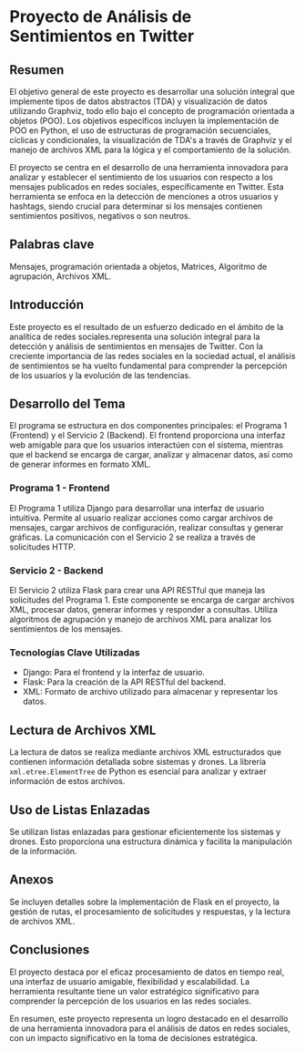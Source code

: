 # Proyecto de Análisis de Sentimientos en Twitter

## Resumen

El objetivo general de este proyecto es desarrollar una solución integral que implemente tipos de datos abstractos (TDA) y visualización de datos utilizando Graphviz, todo ello bajo el concepto de programación orientada a objetos (POO). Los objetivos específicos incluyen la implementación de POO en Python, el uso de estructuras de programación secuenciales, cíclicas y condicionales, la visualización de TDA's a través de Graphviz y el manejo de archivos XML para la lógica y el comportamiento de la solución.

El proyecto se centra en el desarrollo de una herramienta innovadora para analizar y establecer el sentimiento de los usuarios con respecto a los mensajes publicados en redes sociales, específicamente en Twitter. Esta herramienta se enfoca en la detección de menciones a otros usuarios y hashtags, siendo crucial para determinar si los mensajes contienen sentimientos positivos, negativos o son neutros.

## Palabras clave
Mensajes, programación orientada a objetos, Matrices, Algoritmo de agrupación, Archivos XML.

## Introducción

Este proyecto es el resultado de un esfuerzo dedicado en el ámbito de la analítica de redes sociales.representa una solución integral para la detección y análisis de sentimientos en mensajes de Twitter. Con la creciente importancia de las redes sociales en la sociedad actual, el análisis de sentimientos se ha vuelto fundamental para comprender la percepción de los usuarios y la evolución de las tendencias.

## Desarrollo del Tema

El programa se estructura en dos componentes principales: el Programa 1 (Frontend) y el Servicio 2 (Backend). El frontend proporciona una interfaz web amigable para que los usuarios interactúen con el sistema, mientras que el backend se encarga de cargar, analizar y almacenar datos, así como de generar informes en formato XML.

### Programa 1 - Frontend

El Programa 1 utiliza Django para desarrollar una interfaz de usuario intuitiva. Permite al usuario realizar acciones como cargar archivos de mensajes, cargar archivos de configuración, realizar consultas y generar gráficas. La comunicación con el Servicio 2 se realiza a través de solicitudes HTTP.

### Servicio 2 - Backend

El Servicio 2 utiliza Flask para crear una API RESTful que maneja las solicitudes del Programa 1. Este componente se encarga de cargar archivos XML, procesar datos, generar informes y responder a consultas. Utiliza algoritmos de agrupación y manejo de archivos XML para analizar los sentimientos de los mensajes.

### Tecnologías Clave Utilizadas

- Django: Para el frontend y la interfaz de usuario.
- Flask: Para la creación de la API RESTful del backend.
- XML: Formato de archivo utilizado para almacenar y representar los datos.

## Lectura de Archivos XML

La lectura de datos se realiza mediante archivos XML estructurados que contienen información detallada sobre sistemas y drones. La librería `xml.etree.ElementTree` de Python es esencial para analizar y extraer información de estos archivos.

## Uso de Listas Enlazadas

Se utilizan listas enlazadas para gestionar eficientemente los sistemas y drones. Esto proporciona una estructura dinámica y facilita la manipulación de la información.

## Anexos

Se incluyen detalles sobre la implementación de Flask en el proyecto, la gestión de rutas, el procesamiento de solicitudes y respuestas, y la lectura de archivos XML.

## Conclusiones

El proyecto destaca por el eficaz procesamiento de datos en tiempo real, una interfaz de usuario amigable, flexibilidad y escalabilidad. La herramienta resultante tiene un valor estratégico significativo para comprender la percepción de los usuarios en las redes sociales.

En resumen, este proyecto representa un logro destacado en el desarrollo de una herramienta innovadora para el análisis de datos en redes sociales, con un impacto significativo en la toma de decisiones estratégica.